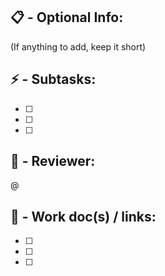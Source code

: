 ##  📋 - Optional Info:

(If anything to add, keep it short)

## ⚡   - Subtasks:

- [ ] 
- [ ] 
- [ ] 

##  🥷   - Reviewer:

@

## 🔗  -  Work doc(s) / links:

- [ ] 
- [ ] 
- [ ] 
